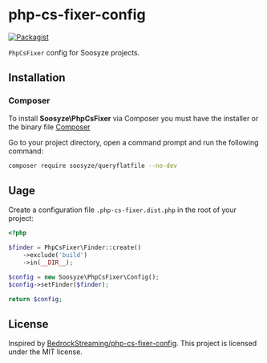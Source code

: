 # php-cs-fixer-config

[![Packagist](https://img.shields.io/packagist/v/soosyze/php-cs-fixer-config.svg)](https://packagist.org/packages/soosyze/php-cs-fixer-config "Packagist")

`PhpCsFixer` config for Soosyze projects.

## Installation

### Composer

To install **Soosyze\PhpCsFixer** via Composer you must have the installer or the binary file [Composer](https://getcomposer.org/download/)

Go to your project directory, open a command prompt and run the following command:
```sh
composer require soosyze/queryflatfile --no-dev
```

## Uage

Create a configuration file `.php-cs-fixer.dist.php` in the root of your project:

```php
<?php

$finder = PhpCsFixer\Finder::create()
    ->exclude('build')
    ->in(__DIR__);

$config = new Soosyze\PhpCsFixer\Config();
$config->setFinder($finder);

return $config;
```

## License

Inspired by [BedrockStreaming/php-cs-fixer-config](https://github.com/BedrockStreaming/php-cs-fixer-config).
This project is licensed under the MIT license.
